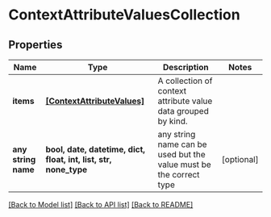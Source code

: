 # ContextAttributeValuesCollection


## Properties
Name | Type | Description | Notes
------------ | ------------- | ------------- | -------------
**items** | [**[ContextAttributeValues]**](ContextAttributeValues.md) | A collection of context attribute value data grouped by kind. | 
**any string name** | **bool, date, datetime, dict, float, int, list, str, none_type** | any string name can be used but the value must be the correct type | [optional]

[[Back to Model list]](../README.md#documentation-for-models) [[Back to API list]](../README.md#documentation-for-api-endpoints) [[Back to README]](../README.md)


